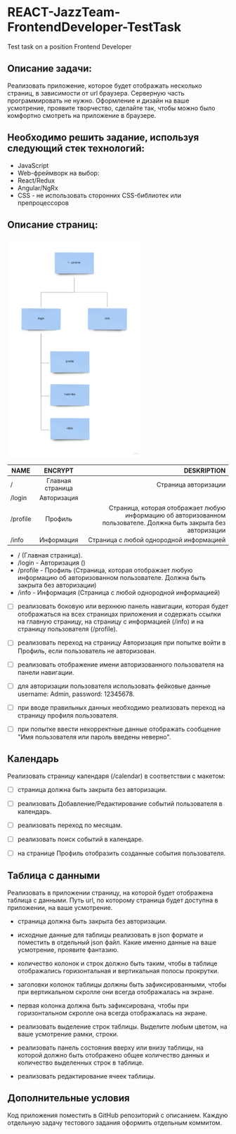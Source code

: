 # REACT-JazzTeam-FrontendDeveloper-TestTask
Test task on a position Frontend Developer

## Описание задачи: 
Реализовать приложение, которое будет отображать несколько страниц, в зависимости от url браузера. Серверную часть программировать не нужно. Оформление и дизайн на ваше усмотрение, проявите творчество, сделайте так, чтобы можно было комфортно смотреть на приложение в браузере.
    
## Необходимо решить задание, используя следующий стек технологий:
- JavaScript
- Web-фреймворк на выбор:
- React/Redux
- Angular/NgRx
- CSS - не использовать сторонних CSS-библиотек или препроцессоров

## Описание страниц:
<img src="/map.jpg" height="500px">

| NAME | ENCRYPT | DESKRIPTION |
|----------------|:---------:|----------------:|
| /              | Главная страница| Cтраница авторизации |
| /login         |       Авторизация |                      |
| /profile       | Профиль | Cтраница, которая отображает любую информацию об авторизованном пользователе. Должна быть закрыта без авторизации |
| /info          |     Информация | Cтраница с любой однородной информацией|

- / (Главная страница).
- /login - Авторизация ()
- /profile - Профиль (Cтраница, которая отображает любую информацию об авторизованном пользователе. Должна быть закрыта без авторизации)
- /info - Информация (Cтраница с любой однородной информацией)

- [ ] реализовать боковую или верхнюю панель навигации, которая будет отображаться на всех страницах приложения и содержать ссылки на главную страницу, на страницу с информацией (/info) и на страницу пользователя (/profile).

- [ ] реализовать переход на страницу Авторизация при попытке войти в Профиль, если пользователь не авторизован.

- [ ] реализовать отображение имени авторизованного пользователя на панели навигации.

- [ ] для авторизации пользователя использовать фейковые данные username: Admin, password: 12345678.

- [ ] при вводе правильных данных необходимо реализовать переход на страницу профиля пользователя.

- [ ] при попытке ввести некорректные данные отображать сообщение "Имя пользователя или пароль введены неверно".


## Календарь

Реализовать страницу календаря (/calendar) в соответствии с макетом:

- [ ] страница должна быть закрыта без авторизации.

- [ ] реализовать Добавление/Редактирование событий пользователя в календарь.

- [ ] реализовать переход по месяцам.

- [ ] реализовать поиск событий в календаре.

- [ ] на странице Профиль отобразить созданные события пользователя.

## Таблица с данными

Реализовать в приложении страницу, на которой будет отображена таблица с данными. Путь url, по которому страница будет доступна в приложении, на ваше усмотрение.

- страница должна быть закрыта без авторизации.

- исходные данные для таблицы реализовать в json формате и поместить в отдельный json файл. Какие именно данные на ваше усмотрение, проявите фантазию.

- количество колонок и строк должно быть таким, чтобы в таблице отображались горизонтальная и вертикальная полосы прокрутки.

- заголовки колонок таблицы должны быть зафиксированными, чтобы при вертикальном скролле они всегда отображалась на экране.

- первая колонка должна быть зафиксирована, чтобы при горизонтальном скролле она всегда отображалась на экране.

- реализовать выделение строк таблицы. Выделите любым цветом, на ваше усмотрение рамки, строки.

- реализовать панель состояния вверху или внизу таблицы, на которой должно быть отображено общее количество данных и количество выделенных строк в таблице.

- реализовать редактирование ячеек таблицы.

## Дополнительные условия
Код приложения поместить в GitHub репозиторий с описанием. 
Каждую отдельную задачу тестового задания оформить отдельным коммитом.
